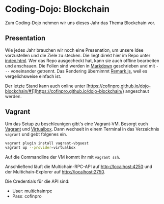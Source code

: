 # Coding-Dojo: Blockchain

Zum Coding-Dojo nehmen wir uns dieses Jahr das Thema Blockchain vor.

## Presentation

Wie jedes Jahr brauchen wir noch eine Presenation, um unsere Idee vorzustellen und die Ziele zu stecken. Die liegt direkt hier im Repo unter [index.html](index.html). Wer das Repo ausgecheckt hat, kann sie auch offline bearbeiten und anschauen. Die Folien sind werden in [Markdown](https://daringfireball.net/projects/markdown/basics) geschrieben und mit `---` voneinander getrennt. Das Rendering übernimmt [Remark.js](http://remarkjs.com/#1), weil es vergelichsweise einfach ist.

Der letzte Stand kann auch online unter [https://cofinpro.github.io/dojo-blockchain/#1](https://cofinpro.github.io/dojo-blockchain/) angeschaut werden.

## Vagrant

Um das Setup zu beschleunigen gibt's eine Vagrant-VM. Besorgt euch [Vagrant](https://www.vagrantup.com) und [Virtualbox](https://www.virtualbox.org). Dann wechselt in einem Terminal in das Verzeichnis `vagrant` und gebt folgenes ein.

```sh
vagrant plugin install vagrant-vbguest
vagrant up --provider=virtualbox
```

Auf die Commandline der VM kommt ihr mit `vagrant ssh`.

Anschließend läuft die Multichain-RPC-API auf [http://localhost:4250](http://localhost:4250) und der Multichain-Explorer auf [http://localhost:2750](http://localhost:2750).

Die Credentials für die API sind:
* User: multichainrpc
* Pass: cofinpro
